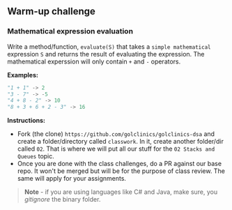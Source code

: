 

## Warm-up challenge

### Mathematical expression evaluation


Write a method/function, `evaluate(S)` that takes a `simple mathematical` expression `S` and returns the result of evaluating the expression. The mathematical experssion will only 
contain `+` and `-` operators. 


**Examples:**

```python
"1 + 1" -> 2
"3 - 7" -> -5
"4 + 8 - 2" -> 10
"8 + 3 + 6 + 2 - 3" -> 16
```

**Instructions:**
- Fork (the clone) `https://github.com/golclinics/golclinics-dsa` and create a folder/directory called
`classwork`. In it, create another folder/dir called `02`. That is where we will put all our
stuff for the `02 Stacks and Queues` topic.
- Once you are done with the class challenges, do a PR against our base repo. It won't be merged but will be for the purpose of class review. The same will apply for your assignments.

> **Note** - if you are using languages like C# and Java, make sure, you _gitignore_ the binary folder.
